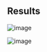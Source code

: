 ## Results

![image](https://github.com/triengineervn/joke_single_serving_app/assets/131839982/1abe19b1-196a-4c77-80a6-a33ce80749a5)

![image](https://github.com/triengineervn/joke_single_serving_app/assets/131839982/b85c4870-e1ad-47df-ba71-b40fe9cacaa6)
